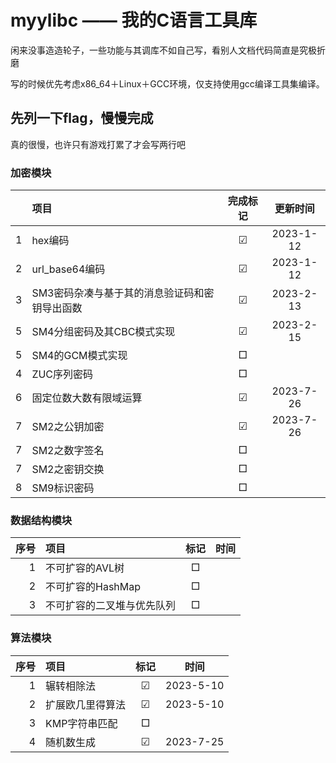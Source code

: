 # myylibc —— 我的C语言工具库

闲来没事造造轮子，一些功能与其调库不如自己写，看别人文档代码简直是究极折磨

写的时候优先考虑x86_64＋Linux＋GCC环境，仅支持使用gcc编译工具集编译。

## 先列一下flag，慢慢完成
真的很慢，也许只有游戏打累了才会写两行吧

### 加密模块
||项目|完成标记|更新时间|
|---:|:---|:---:|:---:|
|1|hex编码|☑|2023-1-12
|2|url_base64编码|☑|2023-1-12
|3|SM3密码杂凑与基于其的消息验证码和密钥导出函数|☑|2023-2-13
|5|SM4分组密码及其CBC模式实现|☑|2023-2-15
|5|SM4的GCM模式实现|□|
|4|ZUC序列密码|□|
|6|固定位数大数有限域运算|☑|2023-7-26
|7|SM2之公钥加密|☑|2023-7-26
|7|SM2之数字签名|□|
|7|SM2之密钥交换|□|
|8|SM9标识密码|□|

### 数据结构模块
|序号|项目|标记|时间|
|---:|:---|:---:|:---:|
|1|不可扩容的AVL树|□|
|2|不可扩容的HashMap|□|
|3|不可扩容的二叉堆与优先队列|□|

### 算法模块
|序号|项目|标记|时间|
|---:|:---|:---:|:---:|
|1|辗转相除法|☑|2023-5-10
|2|扩展欧几里得算法|☑|2023-5-10
|3|KMP字符串匹配|□|
|4|随机数生成|☑|2023-7-25
